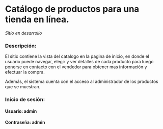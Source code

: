 # Catálogo de productos para una tienda en línea.

_Sitio en desarrollo_

### Descripción:
El sitio contiene la vista del catalogo en la pagina de inicio, en donde el usuario puede navegar, elegir y ver detalles de cada producto para luego ponerse en contacto con el vendedor para obtener mas información y efectuar la compra. 

Además, el sistema cuenta con el acceso al administrador de los productos que se muestran.

### Inicio de sesión:
#### Usuario: admin
#### Contraseña: admin

